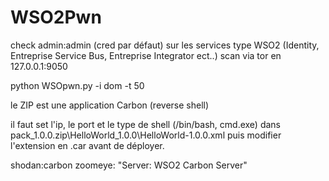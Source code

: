 # WSO2Pwn
check admin:admin (cred par défaut) sur les services type WSO2 (Identity, Entreprise Service Bus, Entreprise Integrator ect..)
scan via tor en 127.0.0.1:9050

python WSOpwn.py -i dom -t 50

le ZIP est une application Carbon (reverse shell)

il faut set l'ip, le port et le type de shell (/bin/bash, cmd.exe) dans pack_1.0.0.zip\HelloWorld_1.0.0\HelloWorld-1.0.0.xml
puis modifier l'extension en .car avant de déployer.


shodan:carbon
zoomeye: "Server: WSO2 Carbon Server"
